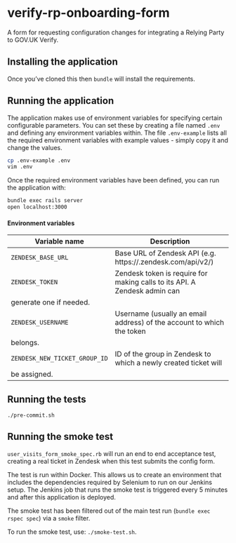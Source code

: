 # verify-rp-onboarding-form

A form for requesting configuration changes for integrating a Relying Party to GOV.UK Verify.

## Installing the application

Once you’ve cloned this then `bundle` will install the requirements.

## Running the application

The application makes use of environment variables for specifying certain configurable parameters.
You can set these by creating a file named `.env` and defining any environment variables within. 
The file `.env-example` lists all the required environment variables with example values - simply 
copy it and change the values.

```bash
cp .env-example .env
vim .env
```

Once the required environment variables have been defined, you can run the application with:

```bash
bundle exec rails server
open localhost:3000
```

#### Environment variables

| Variable name | Description |
| ------------- | ----------- |
| `ZENDESK_BASE_URL` | Base URL of Zendesk API (e.g. https://<your-org>.zendesk.com/api/v2/) |
| `ZENDESK_TOKEN` | Zendesk token is require for making calls to its API. A Zendesk admin can 
generate one if needed. |
| `ZENDESK_USERNAME` | Username (usually an email address) of the account to which the token 
belongs. |
| `ZENDESK_NEW_TICKET_GROUP_ID` | ID of the group in Zendesk to which a newly created ticket will
be assigned. |


## Running the tests

`./pre-commit.sh`

## Running the smoke test

`user_visits_form_smoke_spec.rb` will run an end to end acceptance test, creating a real ticket in Zendesk when this test submits the config form.

The test is run within Docker. This allows us to create an environment that includes the dependencies required by Selenium to run on our Jenkins setup. The Jenkins job that runs the smoke test is triggered every 5 minutes and after this application is deployed.

The smoke test has been filtered out of the main test run (`bundle exec rspec spec`) via a `smoke` filter.

To run the smoke test, use: `./smoke-test.sh`.
